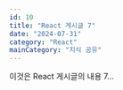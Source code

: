 ```yaml
---
id: 10
title: "React 게시글 7"
date: "2024-07-31"
category: "React"
mainCategory: "지식 공유"
---
```


이것은 React 게시글의 내용 7...
